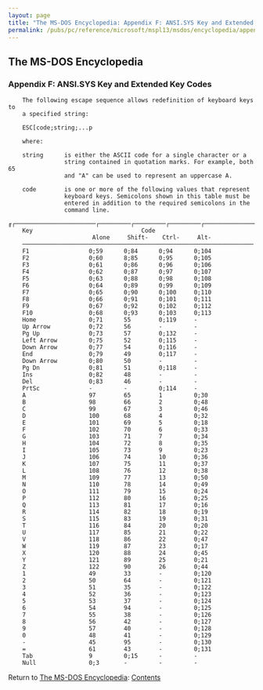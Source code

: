 ```yaml
---
layout: page
title: "The MS-DOS Encyclopedia: Appendix F: ANSI.SYS Key and Extended Key Codes"
permalink: /pubs/pc/reference/microsoft/mspl13/msdos/encyclopedia/appendix-f/
---
```


The MS-DOS Encyclopedia
-----------------------

### Appendix F: ANSI.SYS Key and Extended Key Codes

        The following escape sequence allows redefinition of keyboard keys to
        a specified string:

        ESC[code;string;...p

        where:

        string      is either the ASCII code for a single character or a
                    string contained in quotation marks. For example, both 65
                    and "A" can be used to represent an uppercase A.

        code        is one or more of the following values that represent
                    keyboard keys. Semicolons shown in this table must be
                    entered in addition to the required semicolons in the
                    command line.

    ╓┌───────────────────────┌─────────┌─────────┌─────────┌─────────────────────╖
        Key                               Code
                            Alone     Shift-    Ctrl-     Alt-
        ──────────────────────────────────────────────────────────────────
        F1                 0;59      0;84      0;94      0;104
        F2                 0;60      8;85      0;95      0;105
        F3                 0;61      0;86      0;96      0;106
        F4                 0;62      0;87      0;97      0;107
        F5                 0;63      0;88      0;98      0;108
        F6                 0;64      0;89      0;99      0;109
        F7                 0;65      0;90      0;100     0;110
        F8                 0;66      0;91      0;101     0;111
        F9                 0;67      0;92      0;102     0;112
        F10                0;68      0;93      0;103     0;113
        Home               0;71      55        0;119     -
        Up Arrow           0;72      56        -         -
        Pg Up              0;73      57        0;132     -
        Left Arrow         0;75      52        0;115     -
        Down Arrow         0;77      54        0;116     -
        End                0;79      49        0;117     -
        Down Arrow         0;80      50        -         -
        Pg Dn              0;81      51        0;118     -
        Ins                0;82      48        -         -
        Del                0;83      46        -         -
        PrtSc              -         -         0;114     -
        A                  97        65        1         0;30
        B                  98        66        2         0;48
        C                  99        67        3         0;46
        D                  100       68        4         0;32
        E                  101       69        5         0;18
        F                  102       70        6         0;33
        G                  103       71        7         0;34
        H                  104       72        8         0;35
        I                  105       73        9         0;23
        J                  106       74        10        0;36
        K                  107       75        11        0;37
        L                  108       76        12        0;38
        M                  109       77        13        0;50
        N                  110       78        14        0;49
        O                  111       79        15        0;24
        P                  112       80        16        0;25
        Q                  113       81        17        0;16
        R                  114       82        18        0;19
        S                  115       83        19        0;31
        T                  116       84        20        0;20
        U                  117       85        21        0;22
        V                  118       86        22        0;47
        W                  119       87        23        0;17
        X                  120       88        24        0;45
        Y                  121       89        25        0;21
        Z                  122       90        26        0;44
        1                  49        33        -         0;120
        2                  50        64        -         0;121
        3                  51        35        -         0;122
        4                  52        36        -         0;123
        5                  53        37        -         0;124
        6                  54        94        -         0;125
        7                  55        38        -         0;126
        8                  56        42        -         0;127
        9                  57        40        -         0;128
        0                  48        41        -         0;129
        -                  45        95        -         0;130
        =                  61        43        -         0;131
        Tab                9         0;15      -         -
        Null               0;3       -         -         -

Return to [The MS-DOS Encyclopedia](../): [Contents](../#contents)

